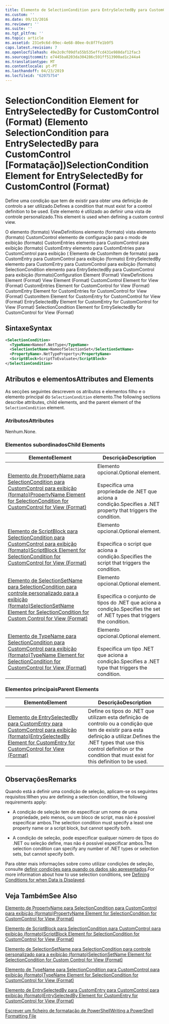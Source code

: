 ```yaml
---
title: Elemento de SelectionCondition para EntrySelectedBy para CustomControl (formato) | Documentos da Microsoft
ms.custom: ''
ms.date: 09/13/2016
ms.reviewer: ''
ms.suite: ''
ms.tgt_pltfrm: ''
ms.topic: article
ms.assetid: 231e9c6d-09ec-4e68-80ee-0c8f7fe1b9f5
caps.latest.revision: 7
ms.openlocfilehash: 49e2c0cf09dfa55b535effcd431e980daf12fac3
ms.sourcegitcommit: e7445ba8203da304286c591ff513900ad1c244a4
ms.translationtype: MT
ms.contentlocale: pt-PT
ms.lasthandoff: 04/23/2019
ms.locfileid: "62075754"
---
```

# <a name="selectioncondition-element-for-entryselectedby-for-customcontrol-format"></a><span data-ttu-id="24570-102">SelectionCondition Element for EntrySelectedBy for CustomControl (Format) (Elemento SelectionCondition para EntrySelectedBy para CustomControl [Formatação])</span><span class="sxs-lookup"><span data-stu-id="24570-102">SelectionCondition Element for EntrySelectedBy for CustomControl (Format)</span></span>

<span data-ttu-id="24570-103">Define uma condição que tem de existir para obter uma definição de controlo a ser utilizado.</span><span class="sxs-lookup"><span data-stu-id="24570-103">Defines a condition that must exist for a control definition to be used.</span></span> <span data-ttu-id="24570-104">Este elemento é utilizado ao definir uma vista de controle personalizado.</span><span class="sxs-lookup"><span data-stu-id="24570-104">This element is used when defining a custom control view.</span></span>

<span data-ttu-id="24570-105">O elemento (formato) ViewDefinitions elemento (formato) vista elemento (formato) CustomControl elemento de configuração para o modo de exibição (formato) CustomEntries elemento para CustomControl para exibição (formato) CustomEntry elemento para CustomEntries para CustomControl para exibição ( Elemento de CustomItem de formato) para CustomEntry para CustomControl para exibição (formato) EntrySelectedBy elemento para CustomEntry para CustomControl para exibição (formato) SelectionCondition elemento para EntrySelectedBy para CustomControl para exibição (formato)</span><span class="sxs-lookup"><span data-stu-id="24570-105">Configuration Element (Format) ViewDefinitions Element (Format) View Element (Format) CustomControl Element for View (Format) CustomEntries Element for CustomControl for View (Format) CustomEntry Element for CustomEntries for CustomControl for View (Format) CustomItem Element for CustomEntry for CustomControl for View (Format) EntrySelectedBy Element for CustomEntry for CustomControl for View (Format) SelectionCondition Element for EntrySelectedBy for CustomControl for View (Format)</span></span>

## <a name="syntax"></a><span data-ttu-id="24570-106">Sintaxe</span><span class="sxs-lookup"><span data-stu-id="24570-106">Syntax</span></span>

```xml
<SelectionCondition>
  <TypeName>Nameof.NetType</TypeName>
  <SelectionSetName>NameofSelectionSet</SelectionSetName>
  <PropertyName>.NetTypeProperty</PropertyName>
  <ScriptBlock>ScriptToEvaluate</ScriptBlock>
</SelectionCondition>
```

## <a name="attributes-and-elements"></a><span data-ttu-id="24570-107">Atributos e elementos</span><span class="sxs-lookup"><span data-stu-id="24570-107">Attributes and Elements</span></span>

<span data-ttu-id="24570-108">As secções seguintes descrevem os atributos e elementos filho e o elemento principal do `SelectionCondition` elemento.</span><span class="sxs-lookup"><span data-stu-id="24570-108">The following sections describe attributes, child elements, and the parent element of the `SelectionCondition` element.</span></span>

### <a name="attributes"></a><span data-ttu-id="24570-109">Atributos</span><span class="sxs-lookup"><span data-stu-id="24570-109">Attributes</span></span>

<span data-ttu-id="24570-110">Nenhum.</span><span class="sxs-lookup"><span data-stu-id="24570-110">None.</span></span>

### <a name="child-elements"></a><span data-ttu-id="24570-111">Elementos subordinados</span><span class="sxs-lookup"><span data-stu-id="24570-111">Child Elements</span></span>

|<span data-ttu-id="24570-112">Elemento</span><span class="sxs-lookup"><span data-stu-id="24570-112">Element</span></span>|<span data-ttu-id="24570-113">Descrição</span><span class="sxs-lookup"><span data-stu-id="24570-113">Description</span></span>|
|-------------|-----------------|
|[<span data-ttu-id="24570-114">Elemento de PropertyName para SelectionCondition para CustomControl para exibição (formato)</span><span class="sxs-lookup"><span data-stu-id="24570-114">PropertyName Element for SelectionCondition for CustomControl for View (Format)</span></span>](./propertyname-element-for-selectioncondition-for-customcontrol-for-view-format.md)|<span data-ttu-id="24570-115">Elemento opcional.</span><span class="sxs-lookup"><span data-stu-id="24570-115">Optional element.</span></span><br /><br /> <span data-ttu-id="24570-116">Especifica uma propriedade de .NET que aciona a condição.</span><span class="sxs-lookup"><span data-stu-id="24570-116">Specifies a .NET property that triggers the condition.</span></span>|
|[<span data-ttu-id="24570-117">Elemento de ScriptBlock para SelectionCondition para CustomControl para exibição (formato)</span><span class="sxs-lookup"><span data-stu-id="24570-117">ScriptBlock Element for SelectionCondition for CustomControl for View (Format)</span></span>](./scriptblock-element-for-selectioncondition-for-customcontrol-for-view-format.md)|<span data-ttu-id="24570-118">Elemento opcional.</span><span class="sxs-lookup"><span data-stu-id="24570-118">Optional element.</span></span><br /><br /> <span data-ttu-id="24570-119">Especifica o script que aciona a condição.</span><span class="sxs-lookup"><span data-stu-id="24570-119">Specifies the script that triggers the condition.</span></span>|
|[<span data-ttu-id="24570-120">Elemento de SelectionSetName para SelectionCondition para controle personalizado para a exibição (formato)</span><span class="sxs-lookup"><span data-stu-id="24570-120">SelectionSetName Element for SelectionCondition for Custom Control for View (Format)</span></span>](./selectionsetname-element-for-selectioncondition-for-customcontrol-for-view-format.md)|<span data-ttu-id="24570-121">Elemento opcional.</span><span class="sxs-lookup"><span data-stu-id="24570-121">Optional element.</span></span><br /><br /> <span data-ttu-id="24570-122">Especifica o conjunto de tipos do .NET que aciona a condição.</span><span class="sxs-lookup"><span data-stu-id="24570-122">Specifies the set of .NET types that triggers the condition.</span></span>|
|[<span data-ttu-id="24570-123">Elemento de TypeName para SelectionCondition para CustomControl para exibição (formato)</span><span class="sxs-lookup"><span data-stu-id="24570-123">TypeName Element for SelectionCondition for CustomControl for View  (Format)</span></span>](./typename-element-for-selectioncondition-for-customcontrol-for-view-format.md)|<span data-ttu-id="24570-124">Elemento opcional.</span><span class="sxs-lookup"><span data-stu-id="24570-124">Optional element.</span></span><br /><br /> <span data-ttu-id="24570-125">Especifica um tipo .NET que aciona a condição.</span><span class="sxs-lookup"><span data-stu-id="24570-125">Specifies a .NET type that triggers the condition.</span></span>|

### <a name="parent-elements"></a><span data-ttu-id="24570-126">Elementos principais</span><span class="sxs-lookup"><span data-stu-id="24570-126">Parent Elements</span></span>

|<span data-ttu-id="24570-127">Elemento</span><span class="sxs-lookup"><span data-stu-id="24570-127">Element</span></span>|<span data-ttu-id="24570-128">Descrição</span><span class="sxs-lookup"><span data-stu-id="24570-128">Description</span></span>|
|-------------|-----------------|
|[<span data-ttu-id="24570-129">Elemento de EntrySelectedBy para CustomEntry para CustomControl para exibição (formato)</span><span class="sxs-lookup"><span data-stu-id="24570-129">EntrySelectedBy Element for CustomEntry for CustomControl for View (Format)</span></span>](./entryselectedby-element-for-customentry-for-customcontrol-for-view-format.md)|<span data-ttu-id="24570-130">Define os tipos do .NET que utilizam esta definição de controlo ou a condição que tem de existir para esta definição a utilizar.</span><span class="sxs-lookup"><span data-stu-id="24570-130">Defines the .NET types that use this control definition or the condition that must exist for this definition to be used.</span></span>|

## <a name="remarks"></a><span data-ttu-id="24570-131">Observações</span><span class="sxs-lookup"><span data-stu-id="24570-131">Remarks</span></span>

<span data-ttu-id="24570-132">Quando está a definir uma condição de seleção, aplicam-se os seguintes requisitos:</span><span class="sxs-lookup"><span data-stu-id="24570-132">When you are defining a selection condition, the following requirements apply:</span></span>

- <span data-ttu-id="24570-133">A condição de seleção tem de especificar um nome de uma propriedade, pelo menos, ou um bloco de script, mas não é possível especificar ambos.</span><span class="sxs-lookup"><span data-stu-id="24570-133">The selection condition must specify a least one property name or a script block, but cannot specify both.</span></span>

- <span data-ttu-id="24570-134">A condição de seleção, pode especificar qualquer número de tipos do .NET ou seleção define, mas não é possível especificar ambos.</span><span class="sxs-lookup"><span data-stu-id="24570-134">The selection condition can specify any number of .NET types or selection sets, but cannot specify both.</span></span>

<span data-ttu-id="24570-135">Para obter mais informações sobre como utilizar condições de seleção, consulte [definir condições para quando os dados são apresentados](./defining-conditions-for-displaying-data.md).</span><span class="sxs-lookup"><span data-stu-id="24570-135">For more information about how to use selection conditions, see [Defining Conditions for when Data is Displayed](./defining-conditions-for-displaying-data.md).</span></span>

## <a name="see-also"></a><span data-ttu-id="24570-136">Veja Também</span><span class="sxs-lookup"><span data-stu-id="24570-136">See Also</span></span>

[<span data-ttu-id="24570-137">Elemento de PropertyName para SelectionCondition para CustomControl para exibição (formato)</span><span class="sxs-lookup"><span data-stu-id="24570-137">PropertyName Element for SelectionCondition for CustomControl for View (Format)</span></span>](./propertyname-element-for-selectioncondition-for-customcontrol-for-view-format.md)

[<span data-ttu-id="24570-138">Elemento de ScriptBlock para SelectionCondition para CustomControl para exibição (formato)</span><span class="sxs-lookup"><span data-stu-id="24570-138">ScriptBlock Element for SelectionCondition for CustomControl for View (Format)</span></span>](./scriptblock-element-for-selectioncondition-for-customcontrol-for-view-format.md)

[<span data-ttu-id="24570-139">Elemento de SelectionSetName para SelectionCondition para controle personalizado para a exibição (formato)</span><span class="sxs-lookup"><span data-stu-id="24570-139">SelectionSetName Element for SelectionCondition for Custom Control for View (Format)</span></span>](./selectionsetname-element-for-selectioncondition-for-customcontrol-for-view-format.md)

[<span data-ttu-id="24570-140">Elemento de TypeName para SelectionCondition para CustomControl para exibição (formato)</span><span class="sxs-lookup"><span data-stu-id="24570-140">TypeName Element for SelectionCondition for CustomControl for View  (Format)</span></span>](./typename-element-for-selectioncondition-for-customcontrol-for-view-format.md)

[<span data-ttu-id="24570-141">Elemento de EntrySelectedBy para CustomEntry para CustomControl para exibição (formato)</span><span class="sxs-lookup"><span data-stu-id="24570-141">EntrySelectedBy Element for CustomEntry for CustomControl for View (Format)</span></span>](./entryselectedby-element-for-customentry-for-customcontrol-for-view-format.md)

[<span data-ttu-id="24570-142">Escrever um ficheiro de formatação de PowerShell</span><span class="sxs-lookup"><span data-stu-id="24570-142">Writing a PowerShell Formatting File</span></span>](./writing-a-powershell-formatting-file.md)
